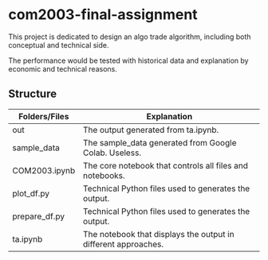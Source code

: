 # com2003-final-assignment

This project is dedicated to design an algo trade algorithm, including both conceptual and technical side.

The performance would be tested with historical data and explanation by economic and technical reasons.

## Structure

| Folders/Files | Explanation                                                     |
| ------------- | --------------------------------------------------------------- |
| out           | The output generated from ta.ipynb.                             |
| sample_data   | The sample_data generated from Google Colab. Useless.           |
| COM2003.ipynb | The core notebook that controls all files and notebooks.        |
| plot_df.py    | Technical Python files used to generates the output.            |
| prepare_df.py | Technical Python files used to generates the output.            |
| ta.ipynb      | The  notebook that displays the output in different approaches. |

